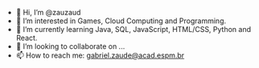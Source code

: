 - 👋 Hi, I’m @zauzaud
- 👀 I’m interested in Games, Cloud Computing and Programming. 
- 🌱 I’m currently learning Java, SQL, JavaScript, HTML/CSS, Python and React. 
- 💞️ I’m looking to collaborate on ... 
- 📫 How to reach me: gabriel.zaude@acad.espm.br



<!---
zauzaud/zauzaud is a ✨ special ✨ repository because its `README.md` (this file) appears on your GitHub profile.
You can click the Preview link to take a look at your changes.
--->
